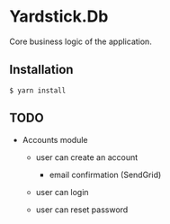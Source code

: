 # Yardstick.Db

Core business logic of the application.

## Installation

```
$ yarn install
```

## TODO

* Accounts module
  * user can create an account
    * email confirmation (SendGrid)

  * user can login

  * user can reset password
